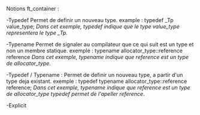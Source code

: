 Notions ft_container :

-Typedef
    Permet de definir un nouveau type.
        example : typedef   _Tp     value_type;
        *Dans cet exemple, typedef indique que le type value_type representera le type _Tp.*

-Typename
    Permet de signaler au compilateur que ce qui suit est un type et non un membre statique.
        exemple : typename  allocator_type::reference   reference
        *Dans cet exemple, typename indique que reference est un type de allocator_type*.

-Typedef / Typename :
    Permet de definir un nouveau type, a partir d'un type deja existant.
        exemple : typedef typename  allocator_type::reference	reference;
        *Dans cet exemple, typename indique que reference est un type de allocator_type typedef permet de l'apeller reference*.

-Explicit